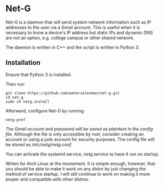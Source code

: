 Net-G
==
Net-G is a daemon that will send system network information such as IP addresses to the user via a Gmail account. This is useful when it is necessary to know a device's IP address but static IPs and dynamic DNS are not an option, e.g. college campus or other shared network.

The daemon is written in C++ and the script is written in Python 3.


Installation
--
Ensure that Python 3 is installed.

Then run:
```
git clone https://github.com/watersalesman/net-g.git
cd net-g
sudo sh netg.install
```

Afterward, configure Net-G by running:
```
netg-pref
```

*The Gmail account and password will be saved as plaintext in the config file.* Although the file is only accessible by root, consider creating an account or using a junk account for security purposes. The config file will be stored as */etc/netg/netg.conf*

You can activate the systemd service, *netg.service*  to have it run on startup.

Writen for Arch Linux at the momement. It is simple enough, however, that you should be able to make it work on any distro by just changing the method of service startup. I will still continue to work on making it more proper and compatible with other distros.



